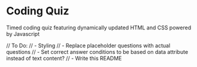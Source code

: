# Coding Quiz

Timed coding quiz featuring dynamically updated HTML and CSS powered by Javascript






// To Do:
// - Styling
// - Replace placeholder questions with actual questions
// - Set correct answer conditions to be based on data attribute instead of text content?
// - Write this README
